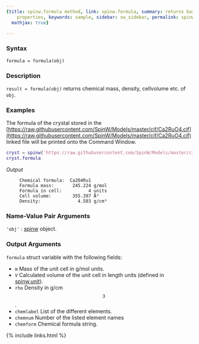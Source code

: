 ```yaml
---
{title: spinw.formula method, link: spinw.formula, summary: returns basic physical
    properties, keywords: sample, sidebar: sw_sidebar, permalink: spinw_formula, folder: spinw,
  mathjax: true}

---
```

 
### Syntax
 
`formula = formula(obj)`
 
### Description
 
`result = formula(obj)` returns chemical mass, density, cellvolume etc.
of `obj`.
 
### Examples
 
The formula of the crystal stored in the
[https://raw.githubusercontent.com/SpinW/Models/master/cif/Ca2RuO4.cif](https://raw.githubusercontent.com/SpinW/Models/master/cif/Ca2RuO4.cif) linked file will be
printed onto the Command Window.
 
```matlab
cryst = spinw('https://raw.githubusercontent.com/SpinW/Models/master/cif/Ca2RuO4.cif')
cryst.formula
```
*Output*
```
     Chemical formula:  Ca2O4Ru1
     Formula mass:       245.224 g/mol
     Formula in cell:          4 units
     Cell volume:        355.397 Å³
     Density:              4.583 g/cm³
```
 
 
### Name-Value Pair Arguments
 
`'obj'`
: [spinw](spinw) object.
 
### Output Arguments
 
`formula` struct variable with the following fields:
* `m`         Mass of the unit cell in g/mol units.
* `V`         Calculated volume of the unit cell in length units (defined in [spinw.unit](spinw_unit)).
* `rho`       Density in g/cm$$^3$$.
* `chemlabel` List of the different elements.
* `chemnum`   Number of the listed element names
* `chemform`  Chemical formula string.
 

{% include links.html %}
